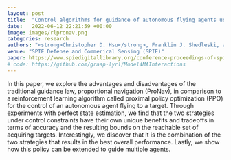 ```yaml
---
layout: post
title:  "Control algorithms for guidance of autonomous flying agents using reinforcement learning"
date:   2022-06-12 22:21:59 +00:00
image: images/rlpronav.png
categories: research
authors: "<strong>Christopher D. Hsu</strong>, Franklin J. Shedleski, and Bethany Allik"
venue: "SPIE Defense and Commerical Sensing (SPIE)"
paper: https://www.spiedigitallibrary.org/conference-proceedings-of-spie/12544/1254407/Control-algorithms-for-guidance-of-autonomous-flying-agents-using-reinforcement/10.1117/12.2663072.short#_=_
# code: https://github.com/grasp-lyrl/Model4MAInteractions
---
```


In this paper, we explore the advantages and disadvantages of the traditional guidance law, proportional navigation (ProNav), in comparison to a reinforcement learning algorithm called proximal policy optimization (PPO) for the control of an autonomous agent flying to a target. Through experiments with perfect state estimation, we find that the two strategies under control constraints have their own unique benefits and tradeoffs in terms of accuracy and the resulting bounds on the reachable set of acquiring targets. Interestingly, we discover that it is the combination of the two strategies that results in the best overall performance. Lastly, we show how this policy can be extended to guide multiple agents.